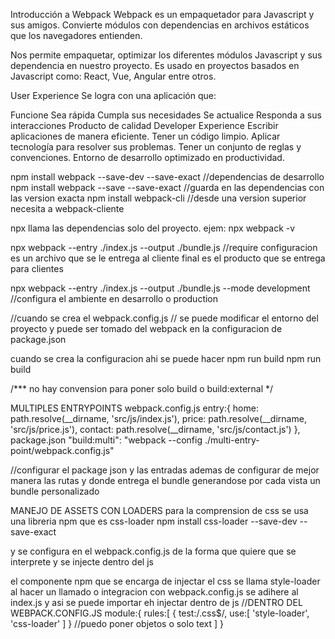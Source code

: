 Introducción a Webpack
Webpack es un empaquetador para Javascript y sus amigos. Convierte módulos con dependencias en archivos estáticos que los navegadores entienden.

Nos permite empaquetar, optimizar los diferentes módulos Javascript y sus dependencia en nuestro proyecto. Es usado en proyectos basados en Javascript como: React, Vue, Angular entre otros.

User Experience
Se logra con una aplicación que:

Funcione
Sea rápida
Cumpla sus necesidades
Se actualice
Responda a sus interacciones
Producto de calidad
Developer Experience
Escribir aplicaciones de manera eficiente.
Tener un código limpio.
Aplicar tecnología para resolver sus problemas.
Tener un conjunto de reglas y convenciones.
Entorno de desarrollo optimizado en productividad.


npm install webpack --save-dev --save-exact //dependencias de desarrollo
npm install webpack --save --save-exact //guarda en las dependencias con las version exacta
npm install webpack-cli //desde una version superior necesita a webpack-cliente

npx llama las dependencias solo del proyecto.
ejem: npx webpack -v

npx webpack --entry ./index.js --output ./bundle.js  //require configuracion es un archivo que se le entrega al cliente final es el producto que se entrega para clientes

npx webpack --entry ./index.js --output ./bundle.js  --mode development //configura el ambiente en desarrollo o production

//cuando se crea el webpack.config.js // se puede modificar el entorno del proyecto y puede ser tomado del webpack en la configuracion de package.json

cuando se crea la configuracion ahi se puede hacer npm run build
npm run build


/*** no hay convension para poner solo build o build:external  */


MULTIPLES ENTRYPOINTS
webpack.config.js
entry:{
       home: path.resolve(__dirname, 'src/js/index.js'),
       price: path.resolve(__dirname, 'src/js/price.js'),
       contact: path.resolve(__dirname, 'src/js/contact.js')
    },
package.json
    "build:multi": "webpack --config ./multi-entry-point/webpack.config.js"  

//configurar el package json y las entradas ademas de configurar de mejor manera las rutas y donde entrega el bundle generandose por cada vista un bundle personalizado

MANEJO DE ASSETS CON LOADERS
para la comprension de css se usa una libreria npm que es css-loader
npm install css-loader --save-dev --save-exact

y se configura en el webpack.config.js de la forma que quiere que se interprete y se injecte dentro del js

el componente npm que se encarga de injectar el css se llama style-loader
al hacer un llamado o integracion con webpack.config.js se adihere al index.js y asi se puede importar eh injectar dentro de js
//DENTRO DEL WEBPACK.CONFIG.JS
 module:{
        rules:[
            {
                test:/\.css$/,
                use:[
                    'style-loader',
                    'css-loader'
                ]
            }
            //puedo poner objetos o solo text
        ]
    }










